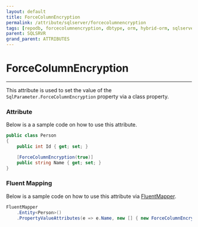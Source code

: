 ```yaml
---
layout: default
title: ForceColumnEncryption
permalink: /attribute/sqlserver/forcecolumnencryption
tags: [repodb, forcecolumnencryption, dbtype, orm, hybrid-orm, sqlserver, sqlite, mysql, postgresql]
parent: SQLSRVR
grand_parent: ATTRIBUTES
---
```


# ForceColumnEncryption

---

This attribute is used to set the value of the `SqlParameter.ForceColumnEncryption` property via a class property.

### Attribute

Below is a a sample code on how to use this attribute.

```csharp
public class Person
{
    public int Id { get; set; }

    [ForceColumnEncryption(true)]
    public string Name { get; set; }
}
```

### Fluent Mapping

Below is a sample code on how to use this attribute via [FluentMapper](/mapper/fluentmapper).

```csharp
FluentMapper
    .Entity<Person>()
    .PropertyValueAttributes(e => e.Name, new [] { new ForceColumnEncryptionAttribute(true) })
```